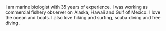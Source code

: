 I am marine biologist with 35 years of experience. I was working as commercial fishery observer on Alaska, Hawaii and Gulf of Mexico.
I love the ocean and boats.
I also love hiking and surfing, scuba diving and free diving.
